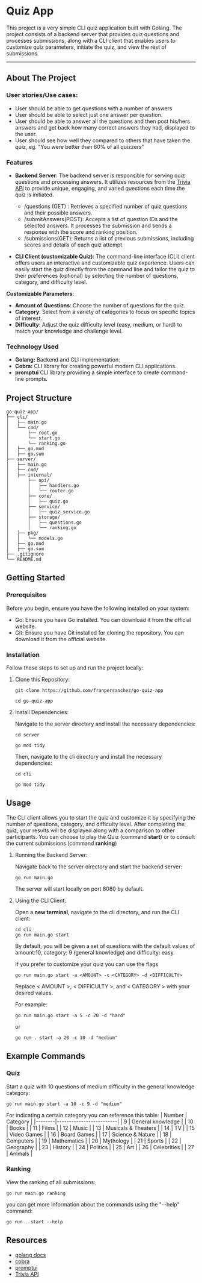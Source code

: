 # Quiz App

This project is a very simple CLI quiz application built with Golang. 
The project consists of a backend server that provides quiz questions and processes submissions, along with a CLI client that enables users to customize quiz parameters, initiate the quiz, and view the rest of submissions.

---

## About The Project
### User stories/Use cases: 

- User should be able to get questions with a number of answers
- User should be able to select just one answer per question.
- User should be able to answer all the questions and then post his/hers answers and get back how many correct answers they had, displayed to the user.
- User should see how well they compared to others that have taken the quiz, eg. "You were better than 60% of all quizzers"


### Features

- **Backend Server**: The backend server is responsible for serving quiz questions and processing answers. It utilizes resources from the [Trivia API](https://opentdb.com/api_config.php) to provide unique, engaging, and varied questions each time the quiz is initiated.
    
    - /questions (GET) : Retrieves a specified number of quiz questions and their possible answers.
    - /submitAnswers(POST): Accepts a list of question IDs and the selected answers. It processes the submission and sends a response with the score and ranking position.
    - /submissions(GET): Returns a list of previous submissions, including scores and details of each quiz attempt.

- **CLI Client (customizable Quiz)**: The command-line interface (CLI) client offers users an interactive and customizable quiz experience. Users can easily start the quiz directly from the command line and tailor the quiz to their preferences (optional) by selecting the number of questions, category, and difficulty level.

**Customizable Parameters**:

- **Amount of Questions**: Choose the number of questions for the quiz.
- **Category**: Select from a variety of categories to focus on specific topics of interest.
- **Difficulty**: Adjust the quiz difficulty level (easy, medium, or hard) to match your knowledge and challenge level.

### Technology Used

- **Golang:** Backend and CLI implementation.
- **Cobra:** CLI library for creating powerful modern CLI applications.
- **promptui** CLI library providing a simple interface to create command-line prompts.

## Project Structure

```
go-quiz-app/
├── cli/
│   ├── main.go
│   └── cmd/
│       ├── root.go
│       └── start.go
│       └── ranking.go
│   ├── go.mod
│   ├── go.sum
├── server/
│   ├── main.go
│   ├── cmd/
│   ├── internal/
│       ├── api/
│       │   ├── handlers.go
│       │   └── router.go
│       ├── core/
│       │   ├── quiz.go
│       ├── service/
│       │   ├── quiz_service.go
│       ├── storage/
│       │   ├── questions.go
│       │   └── ranking.go
│   ├── pkg/
│   │   └── models.go
│   ├── go.mod
│   ├── go.sum
├── .gitignore
└── README.md
```


## Getting Started

### Prerequisites
Before you begin, ensure you have the following installed on your system:

- Go: Ensure you have Go installed. You can download it from the official website.
- Git: Ensure you have Git installed for cloning the repository. You can download it from the official website.

### Installation
Follow these steps to set up and run the project locally:

1. Clone this Repository:

    ```
    git clone https://github.com/franpersanchez/go-quiz-app

    cd go-quiz-app
    ```
2. Install Dependencies:

    Navigate to the server directory and install the necessary dependencies:

    ```
    cd server

    go mod tidy
    ```
    Then, navigate to the cli directory and install the necessary dependencies:

    ```
    cd cli

    go mod tidy
    ```
## Usage
The CLI client allows you to start the quiz and customize it by specifying the number of questions, category, and difficulty level. After completing the quiz, your results will be displayed along with a comparison to other participants.
You can choose to play the Quiz (command **start**) or to consult the current submissions (command **ranking**)

1. Running the Backend Server:

     Navigate back to the server directory and start the backend server:

     ```
     go run main.go
     ```
     The server will start locally on port 8080 by default.

2. Using the CLI Client:

    Open a **new terminal**, navigate to the cli directory, and run the CLI client:

    ```
    cd cli
    go run main.go start
    ```
    By default, you will be given a set of questions with the default values of amount:10, category: 9 (general knowledge) and difficulty: easy. 

    If you prefer to customize your quiz you can use the flags

    ```
    go run main.go start -a <AMOUNT> -c <CATEGORY> -d <DIFFICULTY>
    ```
    Replace < AMOUNT >, < DIFFICULTY >, and < CATEGORY > with your desired values. 
    

    For example:
    ```
    go run main.go start -a 5 -c 20 -d "hard"
    ```
    or
     ```
    go run . start -a 20 -c 10 -d "medium"
    ```


## Example Commands
### Quiz

Start a quiz with 10 questions of medium difficulty in the general knowledge category:

```
go run main.go start -a 10 -c 9 -d "medium"
```` 
For indicating a certain category you can reference this table:
| Number | Category                |
|--------|-------------------------|
| 9      | General knowledge       |
| 10     | Books                   |
| 11     | Films                   |
| 12     | Music                   |
| 13     | Musicals & Theaters     |
| 14     | TV                      |
| 15     | Video Games             |
| 16     | Board Games             |
| 17     | Science & Nature        |
| 18     | Computers               |
| 19     | Mathematics             |
| 20     | Mythology               |
| 21     | Sports                  |
| 22     | Geography               |
| 23     | History                 |
| 24     | Politics                |
| 25     | Art                     |
| 26     | Celebrities             |
| 27     | Animals                 |


### Ranking
View the ranking of all submissions:

```
go run main.go ranking
```

you can get more information about the commands using the "--help" command:

```
go run . start --help
```

## Resources
- [golang docs](https://go.dev/doc/)
- [cobra](https://github.com/spf13/cobra)
- [promptui](https://github.com/manifoldco/promptui)
- [Trivia API](https://opentdb.com/api_config.php)